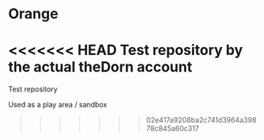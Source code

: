 Orange
======

<<<<<<< HEAD
Test repository by the actual theDorn account
=======
Test repository

 Used as a play area / sandbox
>>>>>>> 02e417a9208ba2c741d3964a39878c845a60c317

